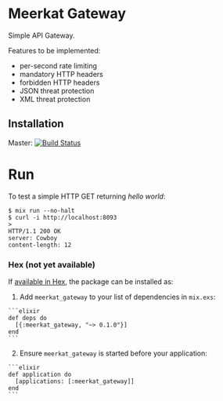 # Meerkat Gateway

Simple API Gateway. 

Features to be implemented:

* per-second rate limiting
* mandatory HTTP headers
* forbidden HTTP headers
* JSON threat protection
* XML threat protection

## Installation

Master: [![Build Status](https://travis-ci.org/devstopfix/meerkat-gateway.svg?branch=master)](https://travis-ci.org/devstopfix/meerkat-gateway)

# Run

To test a simple HTTP GET returning *hello world*:

    $ mix run --no-halt
    $ curl -i http://localhost:8093
    >
    HTTP/1.1 200 OK
    server: Cowboy
    content-length: 12


### Hex (not yet available)

If [available in Hex](https://hex.pm/docs/publish), the package can be installed as:

  1. Add `meerkat_gateway` to your list of dependencies in `mix.exs`:

    ```elixir
    def deps do
      [{:meerkat_gateway, "~> 0.1.0"}]
    end
    ```

  2. Ensure `meerkat_gateway` is started before your application:

    ```elixir
    def application do
      [applications: [:meerkat_gateway]]
    end
    ```

